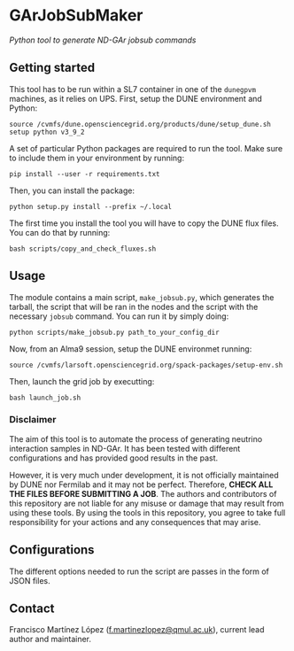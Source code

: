 GArJobSubMaker
========================

*Python tool to generate ND-GAr jobsub commands*

## Getting started
This tool has to be run within a SL7 container in one of the `dunegpvm` machines, as it relies on UPS. First, setup the DUNE environment and Python:
```
source /cvmfs/dune.opensciencegrid.org/products/dune/setup_dune.sh
setup python v3_9_2
```

A set of particular Python packages are required to run the tool. Make sure to include them in your environment by running:
```
pip install --user -r requirements.txt
```

Then, you can install the package:
```
python setup.py install --prefix ~/.local
```

The first time you install the tool you will have to copy the DUNE flux files. You can do that by running:
```
bash scripts/copy_and_check_fluxes.sh
```

## Usage

The module contains a main script, `make_jobsub.py`, which generates the tarball, the script that will be ran in the nodes and the script with the necessary `jobsub` command. You can run it by simply doing:
```
python scripts/make_jobsub.py path_to_your_config_dir
```

Now, from an Alma9 session, setup the DUNE environmet running:
```
source /cvmfs/larsoft.opensciencegrid.org/spack-packages/setup-env.sh 
```
Then, launch the grid job by executting:
```
bash launch_job.sh
```

### Disclaimer
The aim of this tool is to automate the process of generating neutrino interaction samples in ND-GAr. It has been tested with different configurations and has provided good results in the past.

However, it is very much under development, it is not officially maintained by DUNE nor Fermilab and it may not be perfect. Therefore, **CHECK ALL THE FILES BEFORE SUBMITTING A JOB**. The authors and contributors of this repository are not liable for any misuse or damage that may result from using these tools. By using the tools in this repository, you agree to take full responsibility for your actions and any consequences that may arise.

## Configurations
The different options needed to run the script are passes in the form of JSON files.

## Contact

Francisco Martínez López ([f.martinezlopez@qmul.ac.uk](mailto:f.martinezlopez@qmul.ac.uk)), current lead author and maintainer.